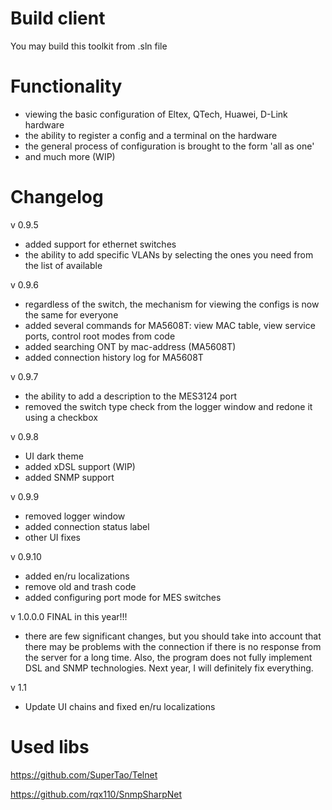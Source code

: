 # Build client
You may build this toolkit from .sln file

# Functionality
- viewing the basic configuration of Eltex, QTech, Huawei, D-Link hardware
- the ability to register a config and a terminal on the hardware
- the general process of configuration is brought to the form 'all as one'
- and much more (WIP)

# Changelog
v 0.9.5
- added support for ethernet switches
- the ability to add specific VLANs by selecting the ones you need from the list of available

v 0.9.6
- regardless of the switch, the mechanism for viewing the configs is now the same for everyone
- added several commands for MA5608T: view MAC table, view service ports, control root modes from code
- added searching ONT by mac-address (MA5608T)
- added connection history log for MA5608T

v 0.9.7
- the ability to add a description to the MES3124 port
- removed the switch type check from the logger window and redone it using a checkbox

v 0.9.8
- UI dark theme
- added xDSL support (WIP)
- added SNMP support

v 0.9.9
- removed logger window
- added connection status label
- other UI fixes

v 0.9.10
- added en/ru localizations
- remove old and trash code
- added configuring port mode for MES switches

v 1.0.0.0 FINAL in this year!!!
- there are few significant changes, but you should take into account that there may be problems with the connection if there is no response from the server for a long time. Also, the program does not fully implement DSL and SNMP technologies. Next year, I will definitely fix everything.

v 1.1 
- Update UI chains and fixed en/ru localizations


# Used libs
https://github.com/SuperTao/Telnet

https://github.com/rqx110/SnmpSharpNet
